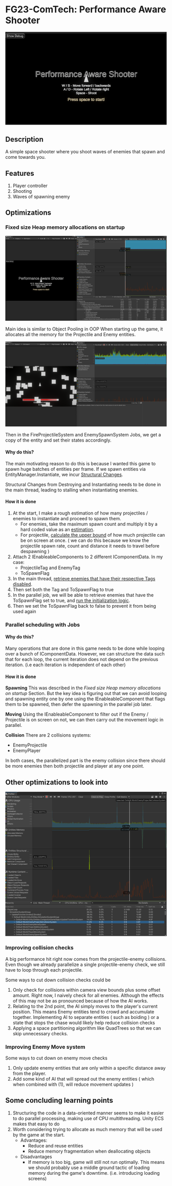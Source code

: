 # FG23-ComTech: Performance Aware Shooter
![Game.png](https://github.com/bsweeyee/fggp23-com-tech/blob/refactor/images/Game.png)

## Description
A simple space shooter where you shoot waves of enemies that spawn and come towards you.

## Features
1. Player controller
2. Shooting
3. Waves of spawning enemy

## Optimizations
### Fixed size Heap memory allocations on startup
![Profiler_memory_2.png](https://github.com/bsweeyee/fggp23-com-tech/blob/refactor/images/Profiler_memory_2.png "All memory allocations are done at start of game")

Main idea is similar to Object Pooling in OOP
When starting up the game, it allocates all the memory for the Projectile and Enemy entities.

![Profiler_memory_1.png](https://github.com/bsweeyee/fggp23-com-tech/blob/refactor/images/Profiler_memory.png "Entities allocated memory remains constant throughout the game")

Then in the FireProjectileSystem and EnemySpawnSystem Jobs, we get a copy of the entity and set their states accordingly.

#### Why do this?
The main motivating reason to do this is because I wanted this game to spawn huge batches of entities per frame. If we spawn entities via EntityManager.Instantiate, we incur [Structural Changes](https://docs.unity3d.com/Packages/com.unity.entities@1.2/manual/concepts-structural-changes.html).

Structural Changes from Destroying and Instantiating needs to be done in the main thread, leading to stalling when instantiating enemies.

#### How it is done
1. At the start, I make a rough estimation of how many projectiles / enemies to instantiate and proceed to spawn them.
    - For enemies, take the maximum spawn count and multiply it by a hard coded value as an [estimation](https://github.com/bsweeyee/fggp23-com-tech/blob/fb5ff80af003de5e4895bf19faed105e8a2a0542/unity-com-tech-project/Assets/Scripts/ECS/Systems/GameSystem.cs#L75).
    - For projectile, [calculate the upper bound](https://github.com/bsweeyee/fggp23-com-tech/blob/fb5ff80af003de5e4895bf19faed105e8a2a0542/unity-com-tech-project/Assets/Scripts/ECS/Systems/GameSystem.cs#L97) of how much projectile can be on screen at once. ( we can do this because we know the projectile spawn rate, count and distance it needs to travel before despawning )  
2. Attach 2 IEnableableComponents to 2 different IComponentData. In my case:
    - ProjectileTag and EnemyTag
    - ToSpawnFlag
3. In the main thread, [retrieve enemies that have their respective Tags disabled](https://github.com/bsweeyee/fggp23-com-tech/blob/fb5ff80af003de5e4895bf19faed105e8a2a0542/unity-com-tech-project/Assets/Scripts/ECS/Systems/EnemySpawnSystem.cs#L47).
4. Then set both the Tag and ToSpawnFlag to true
5. In the parallel job, we will be able to retrieve enemies that have the ToSpawnFlag set to true, and [run the initialization logic](https://github.com/bsweeyee/fggp23-com-tech/blob/fb5ff80af003de5e4895bf19faed105e8a2a0542/unity-com-tech-project/Assets/Scripts/ECS/Systems/EnemySpawnSystem.cs#L64).
6. Then we set the ToSpawnFlag back to false to prevent it from being used again

### Parallel scheduling with Jobs
#### Why do this?
Many operations that are done in this game needs to be done while looping over a bunch of IComponentData. 
However, we can structure the data such that for each loop, the current iteration does not depend on the previous iteration. (i.e each iteration is independent of each other)

#### How it is done
**Spawning**
This was described in the *Fixed size Heap memory allocations on startup* Section. 
But the key idea is figuring out that we can avoid looping and spawning entity one by one using the IEnableableComponent that flags them to be spawned, then defer the spawning in the parallel job later.

**Moving**
Using the IEnableableComponent to filter out if the Enemy / Projectile is on screen on not, we can then carry out the movement logic in parallel.

**Collision**
There are 2 collisions systems:
- EnemyProjectile
- EnemyPlayer

In both cases, the parallelized part is the enemy collision since there should be more enemies then both projectile and player at any one point.

## Other optimizations to look into
![Profiler_memory_3.png](https://github.com/bsweeyee/fggp23-com-tech/blob/fb5ff80af003de5e4895bf19faed105e8a2a0542/images/Profiler_memory_3.png "Current profiler shows EnemyProjectileSystem and EnemyMoveSystem can be improved. This is at ~10000 enemy entities spawned at once")

### Improving collision checks
A big performance hit right now comes from the projectile-enemy collisions. Even though we already parallelize a single projectile-enemy check, we still have to loop through each projectile.

Some ways to cut down collision checks could be
1. Only check for collisions within camera view bounds plus some offset amount. Right now, I naively check for all enemies. Although the effects of this may not be as pronounced because of how the AI works.
2. Relating to the 2nd point, the AI simply moves to the player's current position. This means Enemy entities tend to crowd and accumulate together. Implementing AI to separate entities ( such as boiding ) or a state that stops the chase would likely help reduce collision checks
3. Applying a space partitioning algorithm like QuadTrees so that we can skip unnecessary checks.

### Improving Enemy Move system
Some ways to cut down on enemy move checks
1. Only update enemy entities that are only within a specific distance away from the player.
2. Add some kind of AI that will spread out the enemy entities ( which when combined with (1), will reduce movement updates )

## Some concluding learning points
1. Structuring the code in a data-oriented manner seems to make it easier to do parallel processing, making use of CPU multithreading. Unity ECS makes that easy to do
2. Worth considering trying to allocate as much memory that will be used by the game at the start. 
    - Advantages:
        - Reduce and reuse entities
        - Reduce memory fragmentation when deallocating objects
    - Disadvantages
        - If memory is too big, game will still not run optimally. This means we should probably use a middle ground tactic of loading memory during the game's downtime. (i.e. introducing loading screens)

